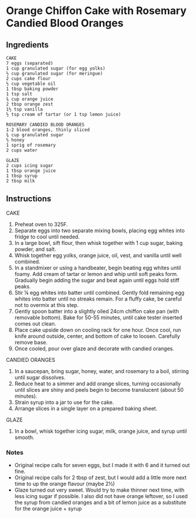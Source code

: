 # Orange Chiffon Cake with Rosemary Candied Blood Oranges


## Ingredients

    CAKE
    7 eggs (separated)
    1 cup granulated sugar (for egg yolks)
    ½ cup granulated sugar (for meringue)
    2 cups cake flour
    ½ cup vegetable oil
    1 tbsp baking powder
    1 tsp salt
    ¾ cup orange juice
    2 tbsp orange zest
    1½ tsp vanilla
    ½ tsp cream of tartar (or 1 tsp lemon juice) 
    
    ROSEMARY CANDIED BLOOD ORANGES
    1-2 blood oranges, thinly sliced
    ¾ cup granulated sugar
    ½ honey
    1 sprig of rosemary
    2 cups water

    GLAZE
    2 cups icing sugar
    1 tbsp orange juice
    1 tbsp syrup
    2 tbsp milk
    
## Instructions

CAKE
1. Preheat oven to 325F.
2. Separate eggs into two separate mixing bowls, placing egg whites into fridge to cool until needed.
3. In a large bowl, sift flour, then whisk together with 1 cup sugar, baking powder, and salt.
4. Whisk together egg yolks, orange juice, oil, vest, and vanilla until well combined.
5. In a standmixer or using a handbeater, begin beating egg whites until foamy. Add cream of tartar or lemon and whip until soft peaks form. Gradually begin adding the sugar and beat again until eggs hold stiff peaks. 
7. Stir ¼ egg whites into batter until combined. Gently fold remaining egg whites into batter until no streaks remain. For a fluffy cake, be careful not to overmix at this step.
8. Gently spoon batter into a slightly oiled 24cm chiffon cake pan (with removable bottom). Bake for 50-55 minutes, until cake tester inserted comes out clean. 
9. Place cake upside down on cooling rack for one hour. Once cool, run knife around outside, center, and bottom of cake to loosen. Carefully remove base.
10. Once cooled, pour over glaze and decorate with candied oranges.

CANDIED ORANGES
1. In a saucepan, bring sugar, honey, water, and rosemary to a boil, stirring until sugar dissolves. 
2. Reduce heat to a simmer and add orange slices, turning occasionally until slices are shiny and peels begin to become translucent (about 50 minutes).
3. Strain syrup into a jar to use for the cake.
4. Arrange slices in a single layer on a prepared baking sheet.

GLAZE
1. In a bowl, whisk together icing sugar, milk, orange juice, and syrup until smooth.  


### Notes

* Original recipe calls for seven eggs, but I made it with 6 and it turned out fine. 
* Original recipe calls for 2 tbsp of zest, but I would add a little more next time to up the orange flavour (maybe 2½)
* Glaze turned out very sweet. Would try to make thinner next time, with less icing sugar if possible. I also did not have orange leftover, so I used the syrup from candied oranges and a bit of lemon juice as a substitute for the orange juice + syrup
